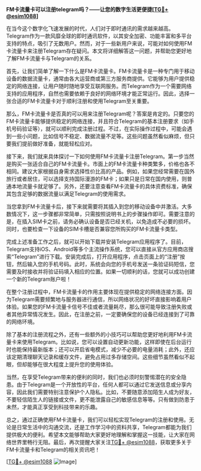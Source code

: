 **FM卡流量卡可以注册telegram吗？——让您的数字生活更便捷[[TG💪+ @esim1088](https://t.me/s/esim1088)]**

在当今这个数字化飞速发展的时代，人们对于即时通讯的需求越来越高。Telegram作为一款风靡全球的即时通讯软件，以其安全加密、功能丰富和多平台支持的特点，吸引了无数用户。然而，对于一些新用户来说，可能对如何使用FM卡流量卡来注册Telegram存在疑问。本文将详细解答这一问题，并帮助您更好地了解FM卡流量卡与Telegram的关系。

首先，让我们简单了解一下什么是FM卡流量卡。FM卡流量卡是一种专门用于移动设备的数据流量卡，通常由各大运营商或第三方服务商提供。它能够为用户提供稳定的网络连接，让用户随时随地享受互联网服务。而Telegram作为一个需要网络支持的应用程序，自然也需要依赖于良好的网络环境才能正常运行。因此，选择一张合适的FM卡流量卡对于顺利注册和使用Telegram至关重要。

那么，FM卡流量卡是否真的可以用来注册Telegram呢？答案是肯定的。只要您的FM卡流量卡能够提供稳定的网络连接，并且符合Telegram的基本注册要求（如手机号码验证等），就可以顺利完成注册过程。不过，在实际操作过程中，可能会遇到一些小问题，比如信号不稳定、数据流量不足等。这些问题虽然看似麻烦，但只要我们提前做好准备，就能轻松应对。

接下来，我们就来具体探讨一下如何使用FM卡流量卡注册Telegram。第一步当然是购买一张适合自己的FM卡流量卡。市面上的FM卡流量卡种类繁多，价格也各不相同。建议大家根据自身需求选择性价比高的产品。例如，如果您经常需要在国外旅行或者居住，可以选择支持国际漫游的FM卡；如果只是日常在国内使用，则普通本地流量卡就足够了。另外，还要注意查看FM卡流量卡的具体资费标准，确保其包含足够的数据流量以满足Telegram的使用需求。

当您拿到FM卡流量卡后，接下来就需要将其插入到您的移动设备中并激活。大多数情况下，这一步骤都非常简单，只需按照说明书上的步骤操作即可。需要注意的是，在插入SIM卡之前，请务必确认设备是否已经关机，以免造成不必要的损坏。同时，也要检查一下设备的SIM卡槽是否兼容您所购买的FM卡流量卡类型。

完成上述准备工作之后，就可以开始下载并安装Telegram应用程序了。目前，Telegram支持iOS、Android等多个主流操作系统，您可以直接从官方应用商店搜索“Telegram”进行下载。安装完成后，打开应用程序，点击页面上的“注册”按钮，然后输入您的手机号码。此时，系统会向您的手机号发送一条验证码短信，您需要及时接收并将验证码填入相应的位置。如果一切顺利的话，您就可以成功创建一个新的Telegram账户啦！

在整个注册过程中，FM卡流量卡的作用主要体现在提供稳定的网络连接方面。因为Telegram需要频繁地与服务器进行通信，所以网络状况的好坏直接影响着用户体验。如果您的FM卡流量卡信号不佳或者流量耗尽，那么很可能导致注册失败或者其他异常情况发生。因此，在注册之前，一定要确保您的设备已经连接到了可靠的网络环境。

除了基本的注册流程之外，还有一些额外的小技巧可以帮助您更好地利用FM卡流量卡来使用Telegram。比如说，您可以设置自动更新功能，这样即使在后台运行时也能保持最新版本；还可以开启省电模式，减少不必要的电量消耗；此外，还应该定期清理聊天记录和缓存文件，避免占用过多存储空间。这些细节虽然看似不起眼，但却能够在很大程度上提升您的使用体验。

当然，在享受Telegram带来的便利的同时，我们也必须时刻警惕潜在的安全隐患。由于Telegram是一个开放性的平台，任何人都可以通过它发送信息或分享内容，因此我们需要特别注意保护个人隐私。比如，不要随意添加陌生人成为好友，不要轻信陌生人的链接或文件，更不能泄露自己的敏感信息等等。只有做到防患于未然，才能真正享受到科技带来的乐趣。

总之，通过正确使用FM卡流量卡，我们可以轻松实现Telegram的注册和使用。无论是日常生活中的沟通交流，还是工作学习中的资料共享，Telegram都能为我们提供极大的便利。希望本文能够帮助大家更好地理解和掌握这一技能，让大家在网络世界里畅行无阻。最后，再次提醒大家关注[TG💪+ @esim1088](https://t.me/s/esim1088)，获取更多关于FM卡流量卡和Telegram的相关资讯吧！

[[TG💪+ @esim1088](https://t.me/s/esim1088) ![Image](https://i.postimg.cc/4NQfJmqS/Snipaste-2025-05-13-00-14-12.png)]